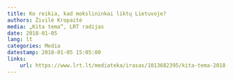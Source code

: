 ```yaml
---
title: Ko reikia, kad mokslininkai liktų Lietuvoje?
authors: Živilė Kropaitė
media: „Kita tema“, LRT radijas
date: 2018-01-05
lang: lt
categories: Media
datestamp: 2018-01-05 15:05:00
links:
    url: https://www.lrt.lt/mediateka/irasas/1013682395/kita-tema-2018-01-05-15-05#wowzaplaystart=813000&wowzaplayduration=660000
---
```

